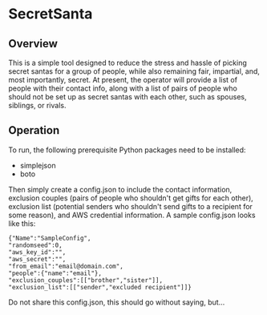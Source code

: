 # SecretSanta

## Overview

This is a simple tool designed to reduce the stress and hassle of picking secret santas for a group of people, while
also remaining fair, impartial, and, most importantly, secret.  At present, the operator will provide a list of
people with their contact info, along with a list of pairs of people who should not be set up as secret santas with each
 other, such as spouses, siblings, or rivals.

## Operation

To run, the following prerequisite Python packages need to be installed:

 - simplejson
 - boto

Then simply create a config.json to include the contact information,
exclusion couples (pairs of people who shouldn't get gifts for each other),
exclusion list (potential senders who shouldn't send gifts to a recipient for some reason),
and AWS credential information.
A sample config.json looks like this:

    {"Name":"SampleConfig",
    "randomseed":0,
    "aws_key_id":"",
    "aws_secret":"",
    "from_email":"email@domain.com",
    "people":{"name":"email"},
    "exclusion_couples":[["brother","sister"]],
    "exclusion_list":[["sender","excluded recipient"]]}

Do not share this config.json, this should go without saying, but...

